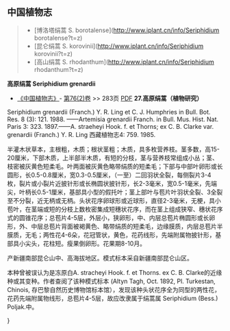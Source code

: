 
## 中国植物志

> * [博洛塔绢蒿  S.  borotalense](http://www.iplant.cn/info/Seriphidium borotalense?t=z)
> * [昆仑绢蒿  S.  korovinii](http://www.iplant.cn/info/Seriphidium korovinii?t=z)
> * [高山绢蒿  S.  rhodanthum](http://www.iplant.cn/info/Seriphidium rhodanthum?t=z)

**高原绢蒿 Seriphidium grenardii**

* [《中国植物志》](http://www.iplant.cn/frps)- [第76(2)卷](http://www.iplant.cn/frps/vol/76(2)) >> 283页 [PDF](http://www.iplant.cn/frps/pdf/76(2)/283.PDF)
**27.高原绢蒿（植物研究）**

Seriphidium grenardii (Franch.) Y. R. Ling et C. J. Humphries in Bull. Bot. Res. 8 (3): 121. 1988. ——Artemisia grenardii Franch. in Bull. Mus. Hist. Nat. Paris 3: 323. 1897.——A. straeheyi Hook. f. et Thorns; ex C. B. Clarke var. grenardii (Franch.) Y. R. Ling 西藏植物志4: 759. 1985.

半灌木状草本，主根粗，木质；根状茎粗；木质，具多枚营养枝。茎多数，高15-20厘米，下部木质，上半部半木质，有短的分枝，茎与营养枝常组成小丛；茎、枝密被灰黄色短柔毛。叶两面被灰黄色略带绢质的短柔毛；下部与中部叶卵形或长圆形，长0.5-0.8厘米，宽0.3-0.5厘米，（一至）二回羽状全裂，每侧裂片3-4枚，裂片或小裂片近披针形或长椭圆状披针形，长2-3毫米，宽0.5-1毫米，先端尖，叶柄长0.5-1厘米，基部具小型的假托叶；茎上部叶与苞片叶羽状全裂、3全裂至不分裂，近无柄或无柄。头状花序卵球形或近球形，直径2-3毫米，无梗，具小苞叶，在茎端或短的分枝上数枚密集成短穗状花序，而在茎上组成狭窄、穗状花序式的圆锥花序；总苞片4-5层，外层小，狭卵形，中、内层总苞片椭圆形或长卵形，外、中层总苞片背面被褐黄色、略带绢质的短柔毛，边缘膜质，内层总苞片半膜质，无毛；两性花4-6朵，花冠管状，黄色，花药线形，先端附属物披针形，基部具小尖头，花柱短。瘦果倒卵形。花果期8-10月。

产新疆南部昆仑山中、高海拔地区。模式标本采自新疆南部昆仑山区。

本种曾被误认为是冻原白A. stracheyi Hook. f. et Thorns. ex C. B. Clarke的近缘种或其变种。作者查阅了该种模式标本 (Altyn Tagh, Oct. 1892, Pl. Turkestan, Chinois, 存巴黎自然历史博物馆标本馆），发现该种头状花序全为同型的两性花，花药先端附属物线形，总苞片4-5层，故应改隶属于绢蒿属 Seriphidium (Bess.) Poljak.中。

}